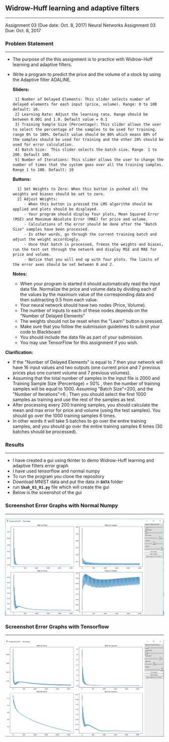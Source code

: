 
## Widrow-Huff learning and adaptive filters
----

[image01]: ./screenshots/screenshot_5.PNG "Numpy"
[image02]: ./screenshots/screenshot_6.PNG "Tensorflow"

Assignment 03 (Due date: Oct. 8, 2017)
Neural Networks
Assignment 03
Due: Oct. 8, 2017
 
### Problem Statement
---
- The purpose of the this assignment is to practice with Widrow-Huff learning and adaptive filters.
- Write a program to predict the price and the volume of a stock by using the Adaptive filter ADALINE.

 
  **Sliders:**
       
       1] Number of Delayed Elements: This slider selects number of delayed elements for each input (price, volume). Range: 0 to 100 default: 10.
       2] Learning Rate: Adjust the learning rate. Range should be between 0.001 and 1.0. Default value = 0.1
       3] Training Sample Size (Percentage): This slider allows the user to select the percentage of the samples to be used for training. range 0% to 100%. Default value should be 80% which means 80% of the samples should be used for training and the other 20% should be used for error calculation.
       4] Batch Size:  This slider selects the batch size. Range  1 to 200. Default 100.
       5] Number of Iterations: This slider allows the user to change the number of times that the system goes over all the training samples. Range 1 to 100. Default: 10


  **Buttons:**

        1] Set Weights to Zero: When this button is pushed all the weights and biases should be set to zero.
        2] Adjust Weights: 
           - When this button is pressed the LMS algorithm should be applied and plots should be displayed. 
           - Your program should display four plots, Mean Squared Error (MSE) and Maximum Absolute Error (MAE) for price and volume. 
           - Calculations of the error should be done after the "Batch Size" samples have been processed. 
           - In other words, go through the current training batch and adjust the weight accordingly. 
           - Once that batch is processed, freeze the weights and biases, run the test set through the network and display MSE and MAE for price and volume. 
           - Notice that you will end up with four plots. The limits of the error axes should be set between 0 and 2.  

   **Notes:**
   - When your program is started it should automatically read the input data file. Normalize the price and volume data by dividing each of the values by the maximum value of the corresponding data and then subtracting 0.5 from each value.
   - Your neural network should have two nodes (Price, Volume).
   - The number of inputs to each of these nodes depends on the "Number of Delayed Elements"
   - The weights should not be reset when the "Learn" button is pressed.
   - Make sure that you follow the submission guidelines to submit your code to Blackboard
   - You should include the data file as part of your submission.
   - You may use TensorFlow for this assignment if you wish.
 
**Clarification:**
   - If the "Number of Delayed Elements" is equal to 7 then your network will have 16 input values and two outputs (one current price and 7 previous prices plus one current volume and 7 previous volumes).
   - Assuming that the total number of samples in the input file is 2000 and Training Sample Size (Percentage)  = 50% , then the  number of training samples will be equal to 1000. Assuming "Batch Size"=200, and the  "Number of Iterations"=6 ; Then you should select the first 1000 samples as training and use the rest of the samples as test. 
   - After processing every 200 training samples, you should calculate the mean and max error for price and volume (using the test samples). You should go over the 1000 training samples 6 times. 
   - In other words it will take 5 batches to go over the entire training samples, and you should go over the entire training samples 6 times (30 batches should be processed).

 
### Results 
---
- I have created a gui using tkinter to demo Widrow-Huff learning and adaptive filters error graph
- I have used tensorflow and normal numpy
- To run the program you clone the repository
- Download MNIST data and put the data in **`DATA`** folder
- run **`Shah_03_01.py`** file which will create the gui
- Below is the sceenshot of the gui

### Screenshot Error Graphs with Normal Numpy
---
![SCREEENSHOT][image01]

### Screenshot Error Graphs with Tensorflow
---
![SCREEENSHOT][image02]

